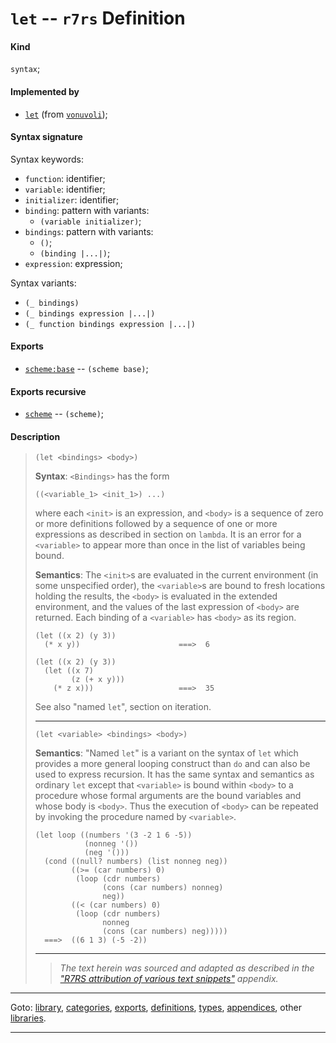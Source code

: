 

<a id='definition__r7rs__let'></a>

# `let` -- `r7rs` Definition


<a id='definition__r7rs__let__kind'></a>

#### Kind

`syntax`;


<a id='definition__r7rs__let__implemented-by'></a>

#### Implemented by

 * [`let`](../../vonuvoli/definitions/let.md#definition__vonuvoli__let) (from [`vonuvoli`](../../vonuvoli/_index.md#library__vonuvoli));


<a id='definition__r7rs__let__syntax-signature'></a>

#### Syntax signature

Syntax keywords:
 * `function`: identifier;
 * `variable`: identifier;
 * `initializer`: identifier;
 * `binding`: pattern with variants:
   * `(variable initializer)`;
 * `bindings`: pattern with variants:
   * `()`;
   * `(binding |...|)`;
 * `expression`: expression;

Syntax variants:
 * `(_ bindings)`
 * `(_ bindings expression |...|)`
 * `(_ function bindings expression |...|)`


<a id='definition__r7rs__let__exports'></a>

#### Exports

 * [`scheme:base`](../../r7rs/exports/scheme_3a_base.md#export__r7rs__scheme_3a_base) -- `(scheme base)`;


<a id='definition__r7rs__let__exports-recursive'></a>

#### Exports recursive

 * [`scheme`](../../r7rs/exports/scheme.md#export__r7rs__scheme) -- `(scheme)`;


<a id='definition__r7rs__let__description'></a>

#### Description

> ````
> (let <bindings> <body>)
> ````
> 
> 
> **Syntax**:
> `<Bindings>` has the form
> ````
> ((<variable_1> <init_1>) ...)
> ````
> where each `<init>` is an expression, and `<body>` is a
> sequence of zero or more definitions followed by a
> sequence of one or more expressions as described in section on `lambda`.  It is
> an error for a `<variable>` to appear more than once in the list of variables
> being bound.
> 
> **Semantics**:
> The `<init>`s are evaluated in the current environment (in some
> unspecified order), the `<variable>`s are bound to fresh locations
> holding the results, the `<body>` is evaluated in the extended
> environment, and the values of the last expression of `<body>`
> are returned.  Each binding of a `<variable>` has `<body>` as its
> region.
> 
> ````
> (let ((x 2) (y 3))
>   (* x y))                      ===>  6
> 
> (let ((x 2) (y 3))
>   (let ((x 7)
>         (z (+ x y)))
>     (* z x)))                   ===>  35
> ````
> 
> See also "named `let`", section on iteration.
> 
> 
> ----
> 
> 
> ````
> (let <variable> <bindings> <body>)
> ````
> 
> 
> **Semantics**:
> "Named `let`" is a variant on the syntax of `let` which provides
> a more general looping construct than `do` and can also be used to express
> recursion.
> It has the same syntax and semantics as ordinary `let`
> except that `<variable>` is bound within `<body>` to a procedure
> whose formal arguments are the bound variables and whose body is
> `<body>`.  Thus the execution of `<body>` can be repeated by
> invoking the procedure named by `<variable>`.
> 
> ````
> (let loop ((numbers '(3 -2 1 6 -5))
>            (nonneg '())
>            (neg '()))
>   (cond ((null? numbers) (list nonneg neg))
>         ((>= (car numbers) 0)
>          (loop (cdr numbers)
>                (cons (car numbers) nonneg)
>                neg))
>         ((< (car numbers) 0)
>          (loop (cdr numbers)
>                nonneg
>                (cons (car numbers) neg)))))
>   ===>  ((6 1 3) (-5 -2))
> ````
> 
> 
> ----
> > *The text herein was sourced and adapted as described in the ["R7RS attribution of various text snippets"](../../r7rs/appendices/attribution.md#appendix__r7rs__attribution) appendix.*

----

Goto: [library](../../r7rs/_index.md#library__r7rs), [categories](../../r7rs/categories/_index.md#toc__r7rs__categories), [exports](../../r7rs/exports/_index.md#toc__r7rs__exports), [definitions](../../r7rs/definitions/_index.md#toc__r7rs__definitions), [types](../../r7rs/types/_index.md#toc__r7rs__types), [appendices](../../r7rs/appendices/_index.md#toc__r7rs__appendices), other [libraries](../../_libraries.md#toc__libraries).

----


